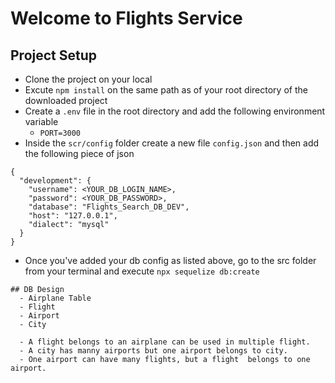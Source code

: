 # Welcome to Flights Service

## Project Setup
- Clone the project on your local
- Excute `npm install` on the same path as of your root directory of the downloaded project
- Create a `.env` file in the root directory and add the following environment variable
    - `PORT=3000`
- Inside the `scr/config` folder create a new file `config.json` and then add the following piece of json

```
{
  "development": {
    "username": <YOUR_DB_LOGIN_NAME>,
    "password": <YOUR_DB_PASSWORD>,
    "database": "Flights_Search_DB_DEV",
    "host": "127.0.0.1",
    "dialect": "mysql"
  }
}
```
- Once you've added your db config as listed above, go to the src folder from your terminal and execute `npx sequelize db:create`
```
## DB Design
  - Airplane Table
  - Flight
  - Airport
  - City

  - A flight belongs to an airplane can be used in multiple flight.
  - A city has manny airports but one airport belongs to city.
  - One airport can have many flights, but a flight  belongs to one airport.